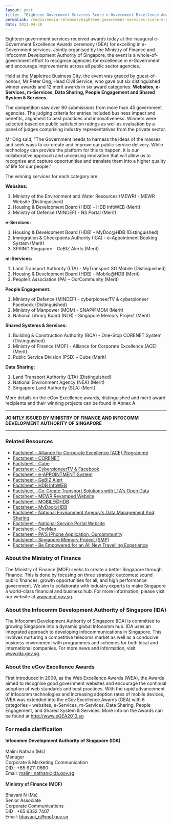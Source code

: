 ```yaml
---
layout: post
title:  "Eighteen Government Services Score e-Government Excellence Awards"
permalink: /media/media-releases/eighteen-government-services-score-e-government-excellence-awards
date: 2013-04-30
---
```

Eighteen government services received awards today at the inaugural e-Government Excellence Awards ceremony (GEA) for excelling in e-Government services. Jointly organised by the Ministry of Finance and Infocomm Development Authority of Singapore, the event is a whole-of-government effort to recognise agencies for excellence in e-Government and encourage improvements across all public sector agencies.

Held at the Mapletree Business City, the event was graced by guest-of-honour, Mr Peter Ong, Head Civil Service, who gave out six distinguished winner awards and 12 merit awards in six award categories: **Websites, e-Services, m-Services, Data Sharing, People Engagement and Shared System & Services.**

The competition saw over 90 submissions from more than 45 government agencies. The judging criteria for entries included business impact and benefits, alignment to best practices and innovativeness. Winners were selected based on public satisfaction ratings as well as evaluation by a panel of judges comprising industry representatives from the private sector.

Mr Ong said, "The Government needs to harness the ideas of the masses and seek ways to co-create and improve our public service delivery. While technology can provide the platform for this to happen, it is our collaborative approach and unceasing innovation that will allow us to recognise and capture opportunities and translate them into a higher quality of life for our people."

The winning services for each category are:

**Websites:**
1. Ministry of the Environment and Water Resources (MEWR) - MEWR Website (Distinguished)
2. Housing & Development Board (HDB) - HDB InfoWEB (Merit)
3. Ministry of Defence (MINDEF) - NS Portal (Merit)

**e-Services:**
1. Housing & Development Board (HDB) - MyDoc@HDB  (Distinguished)
2. Immigration & Checkpoints Authority (ICA) - e-Appointment Booking System (Merit)
3. SPRING Singapore - GeBIZ Alerts (Merit)

**m-Services:**
1. Land Transport Authority (LTA) - MyTransport.SG Mobile (Distinguished)
2. Housing & Development Board (HDB) - Mobile@HDB (Merit)
3. People’s Association (PA) – OurCommunity (Merit)

**People Engagement:**
1. Ministry of Defence (MINDEF) - cyberpioneerTV & cyberpioneer Facebook (Distinguished)
2. Ministry of Manpower (MOM) - SNAP@MOM (Merit)
3. National Library Board (NLB) - Singapore Memory Project (Merit)

**Shared Systems & Services:**
1. Building & Construction Authority (BCA) - One-Stop CORENET System (Distinguished)
2. Ministry of Finance (MOF) - Alliance for Corporate Excellence (ACE) (Merit)
3. Public Service Division (PSD) – Cube (Merit)

**Data Sharing:**
1. Land Transport Authority (LTA) (Distinguished)
2. National Environment Agency (NEA) (Merit)
3. Singapore Land Authority (SLA) (Merit)

More details on the eGov Excellence awards, distinguished and merit award recipients and their winning projects can be found in Annex A.

---

**JOINTLY ISSUED BY MINISTRY OF FINANCE AND INFOCOMM DEVELOPMENT AUTHORITY OF SINGAPORE**

---

### **Related Resources**
* [Factsheet - Alliance for Corporate Excellence (ACE) Programme](/files/media/media-releases/2013/04/factsheetACEpdf.pdf)
* [Factsheet - CORENET](/files/media/media-releases/2013/04/factsheetBCAsCORENETpdf.pdf)
* [Factsheet - Cube](/files/media/media-releases/2013/04/factsheetCubepdf.pdf)
* [Factsheet - CyberpioneerTV & Facebook](/files/media/media-releases/2013/04/factsheetcyberpioneerTVpdf.pdf)
* [Factsheet - e-APPOINTMENT System](/files/media/media-releases/2013/04/factsheeteapppdf.pdf)
* [Factsheet - GeBIZ Alert](/files/media/media-releases/2013/04/factsheetGeBIZpdf.pdf)
* [Factsheet - HDB InfoWEB](/files/media/media-releases/2013/04/factsheetInfoWEBpdf.pdf)
* [Factsheet - Co-Create Transport Solutions with LTA's Open Data](/files/media/media-releases/2013/04/factsheetLTApdf.pdf)
* [Factsheet - MEWR Revamped Website](/files/media/media-releases/2013/04/factsheetMEWRpdf.pdf)
* [Factsheet - MOBILE@HDB](/files/media/media-releases/2013/04/factsheetmobilehdbpdf.pdf)
* [Factsheet - MyDoc@HDB](/files/media/media-releases/2013/04/factsheetMyDocHDBpdf.pdf)
* [Factsheet - National Environment Agency's Data Management And Sharing](/files/media/media-releases/2013/04/factsheetNEApdf.pdf)
* [Factsheet - National Service Portal Website](/files/media/media-releases/2013/04/factsheetNSPortalpdf.pdf)
* [Factsheet - OneMap](/files/media/media-releases/2013/04/factsheetOneMappdf.pdf)
* [Factsheet - PA'S IPhone Application, Ourcommunity](/files/media/media-releases/2013/04/factsheetPAiPhoneApppdf.pdf)
* [Factsheet - Singapore Memory Project (SMP)](/files/media/media-releases/2013/04/factsheetsmppdf.pdf)
* [Factsheet - Be Empowered for an All New Travelling Experience](/files/media/media-releases/2013/04/factsheettravelexppdf.pdf)

### **About the Ministry of Finance**
The Ministry of Finance (MOF) seeks to create a better Singapore through Finance. This is done by focusing on three strategic outcomes: sound public finances, growth opportunities for all, and high performance government. We aim to collaborate with industry experts to make Singapore a world-class financial and business hub. For more information, please visit our website at www.mof.gov.sg.

### **About the Infocomm Development Authority of Singapore (IDA)**
The Infocomm Development Authority of Singapore (IDA) is committed to growing Singapore into a dynamic global Infocomm hub. IDA uses an integrated approach to developing infocommunications in Singapore. This involves nurturing a competitive telecoms market as well as a conducive business environment with programmes and schemes for both local and international companies. For more news and information, visit www.ida.gov.sg.

### **About the eGov Excellence Awards**
First introduced in 2009, as the Web Excellence Awards (WEA), the Awards aimed to recognise good government websites and encourage the continual adoption of web standards and best practices. With the rapid advancement of infocomm technologies and increasing adoption rates of mobile devices, WEA was extended into the eGov Excellence Awards (GEA) with 6 categories - websites, e-Services, m-Services, Data Sharing, People Engagement, and Shared System & Services. More info on the Awards can be found at <http://www.eGEA2013.sg>

### **For media clarification**
**Infocomm Development Authority of Singapore (IDA)**
<br>
<br>Malini Nathan (Ms)
<br>Manager
<br>Corporate & Marketing Communication
<br>DID : +65 6211 0660
<br>Email: malini_nathan@ida.gov.sg
<br>
<br>**Ministry of Finance (MOF)**
<br>
<br>Bhavani N (Ms)
<br>Senior Associate
<br>Corporate Communications 
<br>DID : +65 6332 7407
<br>Email: bhavani_n@mof.gov.sg
